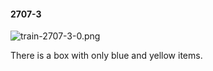 #### 2707-3
![train-2707-3-0.png](https://github.com/lil-lab/nlvr/raw/master/nlvr/train/images/33/train-2707-3-0.png "train-2707-3-0.png")

There is a box with only blue and yellow items.